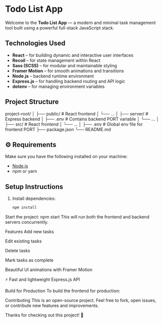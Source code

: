 #  Todo List App

Welcome to the **Todo List App** — a modern and minimal task management tool built using a powerful full-stack JavaScript stack.

##  Technologies Used

- **React** – for building dynamic and interactive user interfaces
- **Recoil** – for state management within React
- **Sass (SCSS)** – for modular and maintainable styling
- **Framer Motion** – for smooth animations and transitions
- **Node.js** – backend runtime environment
- **Express.js** – for handling backend routing and API logic
- **dotenv** – for managing environment variables

##  Project Structure

project-root/
│
├── public/ # React frontend
│ └── ...
│
├── server/ # Express backend
│ ├── .env # Contains backend PORT variable
│ └── ...
│
├── src/ # React frontend
│ └── ...
│
├── .env # Global env file for frontend PORT
├── package.json
└── README.md


## ⚙ Requirements

Make sure you have the following installed on your machine:

- [Node.js](https://nodejs.org/)
- npm or yarn

##  Setup Instructions

1. Install dependencies:

   ```bash
   npm install


Start the project:
npm start
This will run both the frontend and backend servers concurrently.

 Features
 Add new tasks

 Edit existing tasks

 Delete tasks

 Mark tasks as complete 

 Beautiful UI animations with Framer Motion

⚡ Fast and lightweight Express.js API

Build for Production
To build the frontend for production:

Contributing
This is an open-source project. Feel free to fork, open issues, or contribute new features and improvements.

Thanks for checking out this project! 🎉
